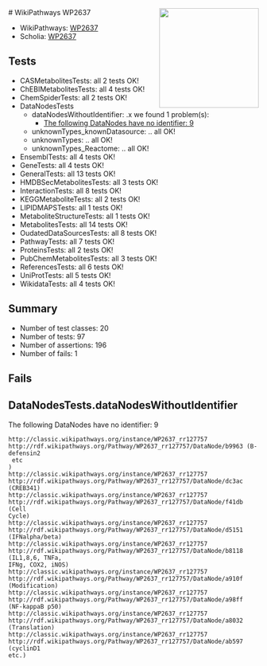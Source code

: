 <img style="float: right; width: 200px" src="https://upload.wikimedia.org/wikipedia/commons/thumb/8/83/Wplogo_with_text_500.png/640px-Wplogo_with_text_500.png" />
# WikiPathways WP2637

* WikiPathways: [WP2637](https://wikipathways.org/pathways/WP2637)
* Scholia: [WP2637](https://scholia.toolforge.org/wikipathways/WP2637)
## Tests
* CASMetabolitesTests: all 2 tests OK!
* ChEBIMetabolitesTests: all 4 tests OK!
* ChemSpiderTests: all 2 tests OK!
* DataNodesTests
    * dataNodesWithoutIdentifier: .x we found 1 problem(s):
        * [The following DataNodes have no identifier: 9](#d2d32fa8)
    * unknownTypes_knownDatasource: .. all OK!
    * unknownTypes: .. all OK!
    * unknownTypes_Reactome: .. all OK!
* EnsemblTests: all 4 tests OK!
* GeneTests: all 4 tests OK!
* GeneralTests: all 13 tests OK!
* HMDBSecMetabolitesTests: all 3 tests OK!
* InteractionTests: all 8 tests OK!
* KEGGMetaboliteTests: all 2 tests OK!
* LIPIDMAPSTests: all 1 tests OK!
* MetaboliteStructureTests: all 1 tests OK!
* MetabolitesTests: all 14 tests OK!
* OudatedDataSourcesTests: all 8 tests OK!
* PathwayTests: all 7 tests OK!
* ProteinsTests: all 2 tests OK!
* PubChemMetabolitesTests: all 3 tests OK!
* ReferencesTests: all 6 tests OK!
* UniProtTests: all 5 tests OK!
* WikidataTests: all 4 tests OK!


## Summary

* Number of test classes: 20
* Number of tests: 97
* Number of assertions: 196
* Number of fails: 1

## Fails

<a name="d2d32fa8" />

## DataNodesTests.dataNodesWithoutIdentifier

The following DataNodes have no identifier: 9
```
http://classic.wikipathways.org/instance/WP2637_rr127757 http://rdf.wikipathways.org/Pathway/WP2637_rr127757/DataNode/b9963 (B-defensin2
 etc
)
http://classic.wikipathways.org/instance/WP2637_rr127757 http://rdf.wikipathways.org/Pathway/WP2637_rr127757/DataNode/dc3ac (CREB341)
http://classic.wikipathways.org/instance/WP2637_rr127757 http://rdf.wikipathways.org/Pathway/WP2637_rr127757/DataNode/f41db (Cell
Cycle)
http://classic.wikipathways.org/instance/WP2637_rr127757 http://rdf.wikipathways.org/Pathway/WP2637_rr127757/DataNode/d5151 (IFNalpha/beta)
http://classic.wikipathways.org/instance/WP2637_rr127757 http://rdf.wikipathways.org/Pathway/WP2637_rr127757/DataNode/b8118 (IL1,8,6, TNFa, 
IFNg, COX2, iNOS)
http://classic.wikipathways.org/instance/WP2637_rr127757 http://rdf.wikipathways.org/Pathway/WP2637_rr127757/DataNode/a910f (Modification)
http://classic.wikipathways.org/instance/WP2637_rr127757 http://rdf.wikipathways.org/Pathway/WP2637_rr127757/DataNode/a98ff (NF-kappaB p50)
http://classic.wikipathways.org/instance/WP2637_rr127757 http://rdf.wikipathways.org/Pathway/WP2637_rr127757/DataNode/a8032 (Translation)
http://classic.wikipathways.org/instance/WP2637_rr127757 http://rdf.wikipathways.org/Pathway/WP2637_rr127757/DataNode/ab597 (cyclinD1
etc.)
```


